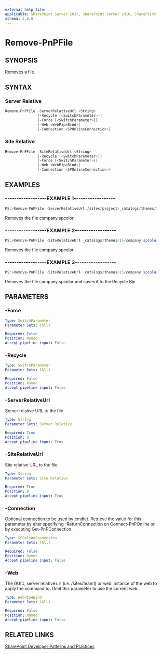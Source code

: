 ```yaml
---
external help file:
applicable: SharePoint Server 2013, SharePoint Server 2016, SharePoint Online
schema: 2.0.0
---
```

# Remove-PnPFile

## SYNOPSIS
Removes a file.

## SYNTAX 

### Server Relative
```powershell
Remove-PnPFile -ServerRelativeUrl <String>
               [-Recycle [<SwitchParameter>]]
               [-Force [<SwitchParameter>]]
               [-Web <WebPipeBind>]
               [-Connection <SPOnlineConnection>]
```

### Site Relative
```powershell
Remove-PnPFile -SiteRelativeUrl <String>
               [-Recycle [<SwitchParameter>]]
               [-Force [<SwitchParameter>]]
               [-Web <WebPipeBind>]
               [-Connection <SPOnlineConnection>]
```

## EXAMPLES

### ------------------EXAMPLE 1------------------
```powershell
PS:>Remove-PnPFile -ServerRelativeUrl /sites/project/_catalogs/themes/15/company.spcolor
```

Removes the file company.spcolor

### ------------------EXAMPLE 2------------------
```powershell
PS:>Remove-PnPFile -SiteRelativeUrl _catalogs/themes/15/company.spcolor
```

Removes the file company.spcolor

### ------------------EXAMPLE 3------------------
```powershell
PS:>Remove-PnPFile -SiteRelativeUrl _catalogs/themes/15/company.spcolor -Recycle
```

Removes the file company.spcolor and saves it to the Recycle Bin

## PARAMETERS

### -Force


```yaml
Type: SwitchParameter
Parameter Sets: (All)

Required: False
Position: Named
Accept pipeline input: False
```

### -Recycle


```yaml
Type: SwitchParameter
Parameter Sets: (All)

Required: False
Position: Named
Accept pipeline input: False
```

### -ServerRelativeUrl
Server relative URL to the file

```yaml
Type: String
Parameter Sets: Server Relative

Required: True
Position: 0
Accept pipeline input: True
```

### -SiteRelativeUrl
Site relative URL to the file

```yaml
Type: String
Parameter Sets: Site Relative

Required: True
Position: 0
Accept pipeline input: True
```

### -Connection
Optional connection to be used by cmdlet. Retrieve the value for this parameter by eiter specifying -ReturnConnection on Connect-PnPOnline or by executing Get-PnPConnection.

```yaml
Type: SPOnlineConnection
Parameter Sets: (All)

Required: False
Position: Named
Accept pipeline input: False
```

### -Web
The GUID, server relative url (i.e. /sites/team1) or web instance of the web to apply the command to. Omit this parameter to use the current web.

```yaml
Type: WebPipeBind
Parameter Sets: (All)

Required: False
Position: Named
Accept pipeline input: False
```

## RELATED LINKS

[SharePoint Developer Patterns and Practices](http://aka.ms/sppnp)